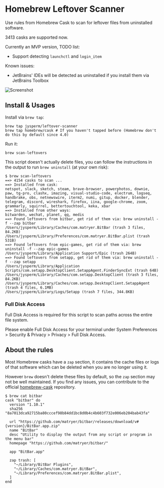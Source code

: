 # Homebrew Leftover Scanner
Use rules from Homebrew Cask to scan for leftover files from uninstalled software.

3413 casks are supported now.

Currently an MVP version, TODO list:

- Support detecting `launchctl` and `login_item`

Known issues:

- JetBrains' IDEs will be detected as uninstalled if you install them via JetBrains Toolbox

![Screenshot](https://raw.githubusercontent.com/jysperm/homebrew-leftover-scanner/main/screenshots/scan-leftovers.jpg)

## Install & Usages

Install via `brew tap`:

```
brew tap jysperm/leftover-scanner
brew tap homebrew/cask # If you haven't tapped before (Homebrew don't do this by default since 4.0)
```

Run it:

```
brew scan-leftovers
```

This script doesn't actually delete files, you can follow the instructions in the output to run `brew uninstall` (at your own risk):

```
$ brew scan-leftovers
==> 4154 casks to scan ...
==> Installed from cask:
netspot, slack, sketch, steam, brave-browser, powerphotos, downie, paw, tg-pro, clashx, imazing, visual-studio-code, electrum, logseq, handbrake, obs, netnewswire, iterm2, numi, gitup, docker, blender, telegram, discord, wireshark, firefox, iina, google-chrome, zoom, grammarly, squirrel, bettertouchtool, keka, xbar
==> Installed from other ways:
bitwarden, wechat, planet, qq, medis
==> Found leftovers from bitbar, get rid of them via: brew uninstall -f --zap bitbar
/Users/jysperm/Library/Caches/com.matryer.BitBar (trash 3 files, 84.2KB)
/Users/jysperm/Library/Preferences/com.matryer.BitBar.plist (trash 531B)
==> Found leftovers from epic-games, get rid of them via: brew uninstall -f --zap epic-games
/Users/jysperm/Library/Application Support/Epic (trash 264B)
==> Found leftovers from setapp, get rid of them via: brew uninstall -f --zap setapp
/Users/jysperm/Library/Application Scripts/com.setapp.DesktopClient.SetappAgent.FinderSyncExt (trash 64B)
/Users/jysperm/Library/Caches/com.setapp.DesktopClient (trash 3 files, 84.2KB)
/Users/jysperm/Library/Caches/com.setapp.DesktopClient.SetappAgent (trash 4 files, 6.1MB)
/Users/jysperm/Library/Logs/Setapp (trash 7 files, 344.8KB)
```

### Full Disk Access
Full Disk Access is required for this script to scan paths across the entire file system.

Please enable Full Disk Access for your terminal under System Preferences > Security & Privacy > Privacy > Full Disk Access.

## About the rules
Most Homebrew casks have a `zap` section, it contains the cache files or logs of that software which can be deleted when you are no longer using it.

However `brew` doesn't delete these files by default, so the `zap` section may not be well maintained. If you find any issues, you can contribute to the official [homebrew-cask](https://github.com/Homebrew/homebrew-cask) repository.

```
$ brew cat bitbar
cask "bitbar" do
  version "1.10.1"
  sha256 "8a7013dca92715ba80cccef98b84dd1bc8d0b4c4b603f732e006eb204bab43fa"

  url "https://github.com/matryer/bitbar/releases/download/v#{version}/BitBar.app.zip"
  name "BitBar"
  desc "Utility to display the output from any script or program in the menu bar"
  homepage "https://github.com/matryer/bitbar/"

  app "BitBar.app"

  zap trash: [
    "~/Library/BitBar Plugins",
    "~/Library/Caches/com.matryer.BitBar",
    "~/Library/Preferences/com.matryer.BitBar.plist",
  ]
end
```
